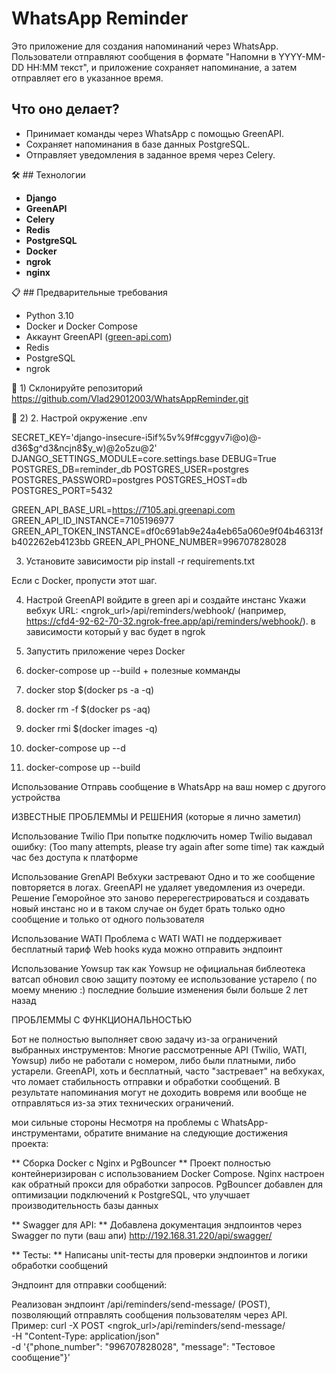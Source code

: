 # WhatsApp Reminder

Это приложение для создания напоминаний через WhatsApp. Пользователи отправляют сообщения в формате "Напомни в YYYY-MM-DD HH:MM текст", и приложение сохраняет напоминание, а затем отправляет его в указанное время.

## Что оно делает?
- Принимает команды через WhatsApp с помощью GreenAPI.
- Сохраняет напоминания в базе данных PostgreSQL.
- Отправляет уведомления в заданное время через Celery.

🛠 ## Технологии

- **Django**
- **GreenAPI**
- **Celery**
- **Redis**
- **PostgreSQL**
- **Docker**
- **ngrok**
- **nginx**

📋 ## Предварительные требования

- Python 3.10
- Docker и Docker Compose
- Аккаунт GreenAPI ([green-api.com](https://green-api.com/))
- Redis
- PostgreSQL
- ngrok

🔧 1) Склонируйте репозиторий https://github.com/Vlad29012003/WhatsAppReminder.git

🔧 2) 2. Настрой окружение .env
  
SECRET_KEY='django-insecure-i5if%5v%9f#cggyv7i@o)@-d36$g^d3&ncjn8$y_w)@2o5zu@2'
DJANGO_SETTINGS_MODULE=core.settings.base
DEBUG=True
POSTGRES_DB=reminder_db
POSTGRES_USER=postgres
POSTGRES_PASSWORD=postgres
POSTGRES_HOST=db
POSTGRES_PORT=5432

GREEN_API_BASE_URL=https://7105.api.greenapi.com
GREEN_API_ID_INSTANCE=7105196977
GREEN_API_TOKEN_INSTANCE=df0c691ab9e24a4eb65a060e9f04b46313fb402262eb4123bb
GREEN_API_PHONE_NUMBER=996707828028


3. Установите  зависимости
pip install -r requirements.txt

Если с Docker, пропусти этот шаг.

4) Настрой GreenAPI
войдите в green api и создайте инстанс
Укажи вебхук URL: <ngrok_url>/api/reminders/webhook/ (например, https://cfd4-92-62-70-32.ngrok-free.app/api/reminders/webhook/). в зависимости который у вас будет в ngrok

5) Запустить приложение через Docker
6) docker-compose up --build + полезные комманды
7) docker stop $(docker ps -a -q)
8) docker rm -f $(docker ps -aq)
9) docker rmi $(docker images -q)
10) docker-compose up --d
11) docker-compose up --build



Использование
Отправь сообщение в WhatsApp на ваш номер с другого устройства 

ИЗВЕСТНЫЕ ПРОБЛЕММЫ И РЕШЕНИЯ (которые я лично заметил)

Использование Twilio 
При попытке подключить номер Twilio выдавал ошибку:
(Too many attempts, please try again after some time) так каждый час без доступа к платформе 

Использование GrenAPI
Вебхуки застревают
Одно и то же сообщение повторяется в логах.
GreenAPI не удаляет уведомления из очереди.
Решение Геморойное это заново перерегестрироваться и создавать новый инстанс но и в таком случае он будет брать только одно сообщение и только от одного пользователя 

 
Использование WATI 
Проблема с WATI
WATI не поддерживает бесплатный тариф Web hooks  куда можно отправить эндпоинт


Использование Yowsup
так как Yowsup не официальная библеотека ватсап обновил свою защиту поэтому ее использование устарело ( по моему мнению :)
последние большие изменения были больше 2 лет назад

ПРОБЛЕММЫ С ФУНКЦИОНАЛЬНОСТЬЮ 

Бот не полностью выполняет свою задачу из-за ограничений выбранных инструментов:
Многие рассмотренные API (Twilio, WATI, Yowsup) либо не работали с номером, либо были платными, либо устарели.
GreenAPI, хоть и бесплатный, часто "застревает" на вебхуках, что ломает стабильность отправки и обработки сообщений.
В результате напоминания могут не доходить вовремя или вообще не отправляться из-за этих технических ограничений.




мои сильные стороны
Несмотря на проблемы с WhatsApp-инструментами, обратите внимание на следующие достижения проекта:

** Сборка Docker с Nginx и PgBouncer **
Проект полностью контейнеризирован с использованием Docker Compose.
Nginx настроен как обратный прокси для обработки запросов.
PgBouncer добавлен для оптимизации подключений к PostgreSQL, что улучшает производительность базы данных

** Swagger для API: **
Добавлена документация эндпоинтов через Swagger по пути 
(ваш апи)
http://192.168.31.220/api/swagger/

** Тесты: **
Написаны unit-тесты для проверки эндпоинтов и логики обработки сообщений 

Эндпоинт для отправки сообщений:

Реализован эндпоинт /api/reminders/send-message/ (POST), позволяющий отправлять сообщения пользователям через API. Пример:
curl -X POST <ngrok_url>/api/reminders/send-message/ \
  -H "Content-Type: application/json" \
  -d '{"phone_number": "996707828028", "message": "Тестовое сообщение"}'

